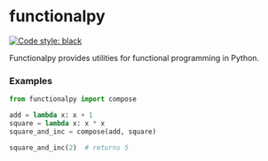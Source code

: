 # functionalpy #

[![Code style: black](https://img.shields.io/badge/code%20style-black-000000.svg)](https://github.com/psf/black)

Functionalpy provides utilities for functional programming in Python. 


### Examples ###

```python
from functionalpy import compose

add = lambda x: x + 1
square = lambda x: x * x
square_and_inc = compose(add, square)

square_and_inc(2)  # returns 5
```
